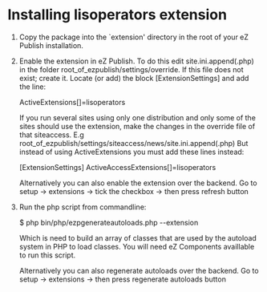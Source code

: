 Installing lisoperators extension
==============================

1. Copy the package into the `extension' directory in the root of your
   eZ Publish installation.

2. Enable the extension in eZ Publish. To do this edit
   site.ini.append(.php) in the folder root_of_ezpublish/settings/override. If this
   file does not exist; create it. Locate (or add) the block
   [ExtensionSettings] and add the line:

   ActiveExtensions[]=lisoperators

   If you run several sites using only one distribution and only some of the
   sites should use the extension, make the changes in the override file of
   that siteaccess.
   E.g root_of_ezpublish/settings/siteaccess/news/site.ini.append(.php)
   But instead of using ActiveExtensions you must add these lines instead:

   [ExtensionSettings]
   ActiveAccessExtensions[]=lisoperators

   Alternatively you can also enable the extension over the backend.
   Go to setup -> extensions -> tick the checkbox -> then press refresh button

3. Run the php script from commandline:

   $ php bin/php/ezpgenerateautoloads.php --extension

   Which is need to build an array of classes that are used by the autoload system
   in PHP to load classes. You will need eZ Components availlable to run this script.

   Alternatively you can also regenerate autoloads over the backend.
   Go to setup -> extensions -> then press regenerate autoloads button